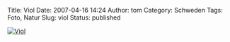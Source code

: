 Title: Viol
Date: 2007-04-16 14:24
Author: tom
Category: Schweden
Tags: Foto, Natur
Slug: viol
Status: published

[![Viol](/pic/viol_s.jpg "Viol")](/pic/viol_l.jpg)

